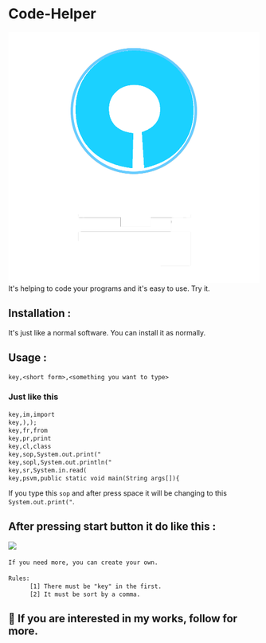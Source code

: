 # Code-Helper
<img src="CH.png">
It's helping to code your programs and it's easy to use. Try it.

## Installation :
It's just like a normal software. You can install it as normally.

## Usage :

```
key,<short form>,<something you want to type>
```
### Just like this
      
```text
key,im,import
key,),);
key,fr,from
key,pr,print
key,cl,class
key,sop,System.out.print("
key,sopl,System.out.println("
key,sr,System.in.read(
key,psvm,public static void main(String args[]){
```
If you type this ```sop``` and after press space it will be changing to this ```System.out.print("```.
## After pressing start button it do like this :
![](https://github.com/pBsOycShSo/Code-Helper/blob/main/vid.gif)
```
If you need more, you can create your own.

Rules:
      [1] There must be "key" in the first.
      [2] It must be sort by a comma.

```
##  🤝 If you are interested in my works, follow for more.
